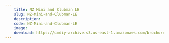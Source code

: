 ```yaml
---
    title: NZ Mini and Clubman LE
    slug: NZ-Mini-and-Clubman-LE
    description:
    code: NZ-Mini-and-Clubman-LE
    image:
    download: https://cmdiy-archive.s3.us-east-1.amazonaws.com/brochures/documents/NZ+Mini+and+Clubman+LE.pdf
---
```

<!-- Content of the page -->

##
        